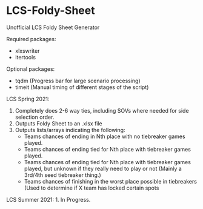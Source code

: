 # LCS-Foldy-Sheet
Unofficial LCS Foldy Sheet Generator

Required packages:
  - xlxswriter
  - itertools

Optional packages:
  - tqdm (Progress bar for large scenario processing)
  - timeit (Manual timing of different stages of the script)

LCS Spring 2021:
   1. Completely does 2-6 way ties, including SOVs where needed for side selection order.
   2. Outputs Foldy Sheet to an .xlsx file
   3. Outputs lists/arrays indicating the following:
        - Teams chances of ending in Nth place with no tiebreaker games played. 
        - Teams chances of ending tied for Nth place with tiebreaker games played.
        - Teams chances of ending tied for Nth place with tiebreaker games played, but unknown if they really need to play or not (Mainly a 3rd/4th seed tiebreaker thing.)
        - Teams chances of finishing in the worst place possible in tiebreakers (Used to determine if X team has locked certain spots
        
LCS Summer 2021:
    1. In Progress.
